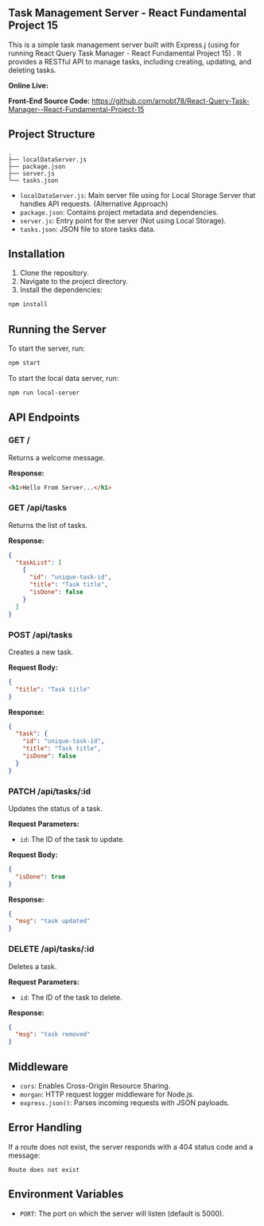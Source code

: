 ## Task Management Server - React Fundamental Project 15

This is a simple task management server built with Express.j (using for running React Query Task Manager - React Fundamental Project 15) . It provides a RESTful API to manage tasks, including creating, updating, and deleting tasks.

**Online Live:**

**Front-End Source Code:** https://github.com/arnobt78/React-Query-Task-Manager--React-Fundamental-Project-15

## Project Structure

```
.
├── localDataServer.js
├── package.json
├── server.js
└── tasks.json
```

- `localDataServer.js`: Main server file using for Local Storage Server that handles API requests. (Alternative Approach)
- `package.json`: Contains project metadata and dependencies.
- `server.js`: Entry point for the server (Not using Local Storage).
- `tasks.json`: JSON file to store tasks data.

## Installation

1. Clone the repository.
2. Navigate to the project directory.
3. Install the dependencies:

```sh
npm install
```

## Running the Server

To start the server, run:

```sh
npm start
```

To start the local data server, run:

```sh
npm run local-server
```

## API Endpoints

### GET /

Returns a welcome message.

**Response:**

```html
<h1>Hello From Server...</h1>
```

### GET /api/tasks

Returns the list of tasks.

**Response:**

```json
{
  "taskList": [
    {
      "id": "unique-task-id",
      "title": "Task title",
      "isDone": false
    }
  ]
}
```

### POST /api/tasks

Creates a new task.

**Request Body:**

```json
{
  "title": "Task title"
}
```

**Response:**

```json
{
  "task": {
    "id": "unique-task-id",
    "title": "Task title",
    "isDone": false
  }
}
```

### PATCH /api/tasks/:id

Updates the status of a task.

**Request Parameters:**

- `id`: The ID of the task to update.

**Request Body:**

```json
{
  "isDone": true
}
```

**Response:**

```json
{
  "msg": "task updated"
}
```

### DELETE /api/tasks/:id

Deletes a task.

**Request Parameters:**

- `id`: The ID of the task to delete.

**Response:**

```json
{
  "msg": "task removed"
}
```

## Middleware

- `cors`: Enables Cross-Origin Resource Sharing.
- `morgan`: HTTP request logger middleware for Node.js.
- `express.json()`: Parses incoming requests with JSON payloads.

## Error Handling

If a route does not exist, the server responds with a 404 status code and a message:

```text
Route does not exist
```

## Environment Variables

- `PORT`: The port on which the server will listen (default is 5000).
